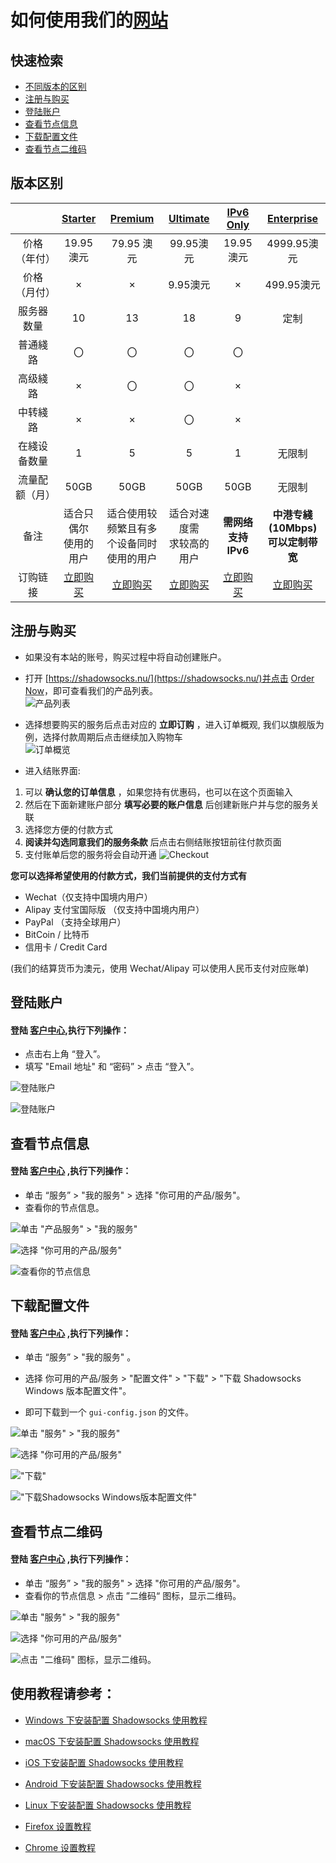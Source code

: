 # 如何使用我们的[网站](https://portal.shadowsocks.nu)

## 快速检索
* [不同版本的区别](#版本区别)
* [注册与购买](#注册与购买)
* [登陆账户](#登陆账户)
* [查看节点信息](#查看节点信息)
* [下载配置文件](#下载配置文件)
* [查看节点二维码](#查看节点二维码)


## 版本区别
||[Starter](https://portal.shadowsocks.nu/cart.php?a=add&pid=33)|[Premium](https://portal.shadowsocks.nu/cart.php?a=add&pid=36)|[Ultimate](https://portal.shadowsocks.nu/cart.php?a=add&pid=34)|[IPv6 Only](https://portal.shadowsocks.nu/cart.php?a=add&pid=17)|[Enterprise](https://portal.shadowsocks.nu/cart.php?a=add&pid=9)|  
|:-:|:-:|:-:|:-:|:-:|:-:|
|价格（年付）|19.95 澳元|79.95 澳元|99.95澳元|19.95澳元|4999.95澳元|
|价格（月付）|×|×|9.95澳元|×|499.95澳元|
|服务器数量|10|13|18|9|定制|
|普通綫路|〇|〇|〇|〇||
|高级綫路|×|〇|〇|×||
|中转綫路|×|×|〇|×||
|在綫设备数量|1|5|5|1|无限制|
|流量配额（月）|50GB|50GB|50GB|50GB|无限制|
|备注|适合只偶尔<br />使用的用户|适合使用较频繁且有多<br />个设备同时使用的用户|适合对速度需<br />求较高的用户|**需网络支持IPv6**|**中港专綫(10Mbps)<br />可以定制带宽**|
|订购链接|[立即购买](https://portal.shadowsocks.nu/cart.php?a=add&pid=33)|[立即购买](https://portal.shadowsocks.nu/cart.php?a=add&pid=34)|[立即购买](https://portal.shadowsocks.nu/cart.php?a=add&pid=36)|[立即购买](https://portal.shadowsocks.nu/cart.php?a=add&pid=17)|[立即购买](https://portal.shadowsocks.nu/cart.php?a=add&pid=9)|


## 注册与购买

* 如果没有本站的账号，购买过程中将自动创建账户。
* 打开 [https://shadowsocks.nu/](https://shadowsocks.nu/)并点击 [Order Now](https://portal.shadowsocks.nu/link.php?id=5)，即可查看我们的产品列表。  
![产品列表](files/images/int-product-list.png)

* 选择想要购买的服务后点击对应的 **立即订购** ，进入订单概观, 我们以旗舰版为例，选择付款周期后点击继续加入购物车   
![订单概览](files/images/int-invoice-preview.png)  

* 进入结账界面: 
1. 可以 **确认您的订单信息** ，如果您持有优惠码，也可以在这个页面输入
2. 然后在下面新建账户部分 **填写必要的账户信息** 后创建新账户并与您的服务关联
3. 选择您方便的付款方式
4. **阅读并勾选同意我们的服务条款** 后点击右侧结账按钮前往付款页面
5. 支付账单后您的服务将会自动开通
![Checkout](files/images/int-checkout.png)

**您可以选择希望使用的付款方式，我们当前提供的支付方式有**

- Wechat（仅支持中国境内用户）
- Alipay 支付宝国际版 （仅支持中国境内用户）
- PayPal （支持全球用户）
- BitCoin / 比特币
- 信用卡 / Credit Card  

(我们的结算货币为澳元，使用 Wechat/Alipay 可以使用人民币支付对应账单)

## 登陆账户
#### 登陆 [客户中心](https://portal.shadowsocks.nu),执行下列操作：

* 点击右上角 “登入”。  
* 填写 "Email 地址" 和 “密码” > 点击 “登入”。  

![登陆账户](files/images/int-portal-index.png)  

![登陆账户](files/images/int-portal-login.png)

## 查看节点信息
#### 登陆 [客户中心](https://portal.shadowsocks.nu) ,执行下列操作：  

- 单击 “服务” > "我的服务" > 选择 "你可用的产品/服务"。
- 查看你的节点信息。

![单击 "产品服务" > "我的服务"](files/images/int-portal-myservices.png)  

![选择 "你可用的产品/服务"](files/images/int-portal-servicespage.png)  

![查看你的节点信息](files/images/int-portal-productdetail.png)  

## 下载配置文件

#### 登陆 [客户中心](https://portal.shadowsocks.nu) ,执行下列操作：

- 单击 “服务” > "我的服务" 。

- 选择 你可用的产品/服务 > "配置文件" > "下载" > "下载 Shadowsocks Windows 版本配置文件"。

- 即可下载到一个 `gui-config.json` 的文件。

![单击 "服务" > "我的服务"](files/images/int-portal-myservices.png)  

![选择 "你可用的产品/服务"](files/images/int-portal-servicespage.png)  

!["下载"](files/images/int-portal-dlconfig.png)

!["下载Shadowsocks Windows版本配置文件"](files/images/int-portal-dlconfig2.png)

## 查看节点二维码

#### 登陆 [客户中心](https://portal.shadowsocks.nu) ,执行下列操作：

- 单击 “服务” > "我的服务" > 选择 "你可用的产品/服务"。
- 查看你的节点信息 > 点击 ”二维码“ 图标，显示二维码。

![单击 "服务" > "我的服务"](files/images/int-portal-myservices.png)  

![选择 "你可用的产品/服务"](files/images/int-portal-servicespage.png)  

![点击 "二维码" 图标，显示二维码。 ](files/images/int-portal-qrcode.png)

## 使用教程请参考：  
* [Windows 下安装配置 Shadowsocks 使用教程](2-windows-setup-guide-cn.md)

* [macOS 下安装配置 Shadowsocks 使用教程](3-macos-setup-guide-cn.md)

* [iOS 下安装配置 Shadowsocks 使用教程](4-ios-setup-guide-cn.md)

* [Android 下安装配置 Shadowsocks 使用教程](5-android-setup-guide-cn.md)

* [Linux 下安装配置 Shadowsocks 使用教程](6-linux-setup-guide-cn.md)

* [Firefox 设置教程](7-1-firefox-setup-guide-cn.md)

* [Chrome 设置教程](7-2-chrome-setup-guide-cn.md)
